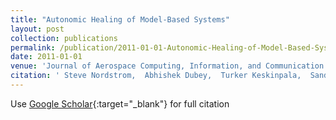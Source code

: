 ```yaml
---
title: "Autonomic Healing of Model-Based Systems"
layout: post
collection: publications
permalink: /publication/2011-01-01-Autonomic-Healing-of-Model-Based-Systems
date: 2011-01-01
venue: 'Journal of Aerospace Computing, Information, and Communication'
citation: ' Steve Nordstrom,  Abhishek Dubey,  Turker Keskinpala,  Sandeep Neema,  Theodore Bapty, &quot;Autonomic Healing of Model-Based Systems.&quot; Journal of Aerospace Computing, Information, and Communication, 2011.'
---
```

Use [Google Scholar](https://scholar.google.com/scholar?q=Autonomic+Healing+of+Model+Based+Systems){:target="_blank"} for full citation